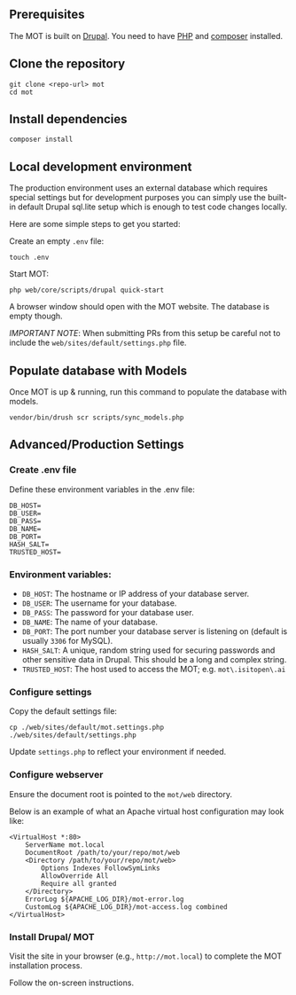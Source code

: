 ## Prerequisites

The MOT is built on [Drupal](https://www.drupal.org). You need to have [PHP](https://www.php.net) and [composer](https://getcomposer.org/) installed.


## Clone the repository

```shell
git clone <repo-url> mot
cd mot
```

## Install dependencies

```shell
composer install
```

## Local development environment

The production environment uses an external database which requires special settings but for development purposes you can simply use the built-in default Drupal sql.lite setup which is enough to test code changes locally.

Here are some simple steps to get you started:

Create an empty `.env` file:
```shell
touch .env
```

Start MOT:
```shell
php web/core/scripts/drupal quick-start
```

A browser window should open with the MOT website. The database is empty though.

*IMPORTANT NOTE*: When submitting PRs from this setup be careful not to include the `web/sites/default/settings.php` file.

## Populate database with Models

Once MOT is up & running, run this command to populate the database with models.
```shell
vendor/bin/drush scr scripts/sync_models.php
```

## Advanced/Production Settings

### Create .env file

Define these environment variables in the .env file:
```
DB_HOST=
DB_USER=
DB_PASS=
DB_NAME=
DB_PORT=
HASH_SALT=
TRUSTED_HOST=
```

### Environment variables:

- `DB_HOST`: The hostname or IP address of your database server.
- `DB_USER`: The username for your database.
- `DB_PASS`: The password for your database user.
- `DB_NAME`: The name of your database.
- `DB_PORT`: The port number your database server is listening on (default is usually `3306` for MySQL).
- `HASH_SALT`: A unique, random string used for securing passwords and other sensitive data in Drupal. This should be a long and complex string.
- `TRUSTED_HOST`: The host used to access the MOT; e.g. `mot\.isitopen\.ai`


### Configure settings

Copy the default settings file:

```
cp ./web/sites/default/mot.settings.php ./web/sites/default/settings.php
```

Update `settings.php` to reflect your environment if needed.


### Configure webserver

Ensure the document root is pointed to the `mot/web` directory.

Below is an example of what an Apache virtual host configuration may look like:

```
<VirtualHost *:80>
    ServerName mot.local
    DocumentRoot /path/to/your/repo/mot/web
    <Directory /path/to/your/repo/mot/web>
        Options Indexes FollowSymLinks
        AllowOverride All
        Require all granted
    </Directory>
    ErrorLog ${APACHE_LOG_DIR}/mot-error.log
    CustomLog ${APACHE_LOG_DIR}/mot-access.log combined
</VirtualHost>
```

### Install Drupal/ MOT

Visit the site in your browser (e.g., `http://mot.local`) to complete the MOT installation process.

Follow the on-screen instructions.
